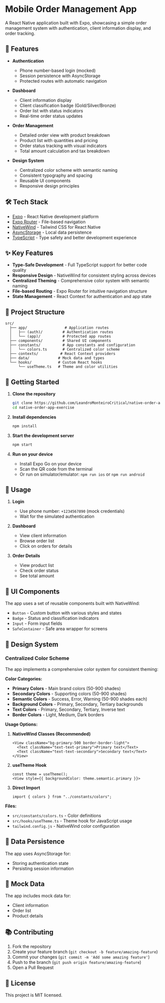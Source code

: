 # Mobile Order Management App

A React Native application built with Expo, showcasing a simple order management system with authentication, client information display, and order tracking.

## 🚀 Features

- **Authentication**

  - Phone number-based login (mocked)
  - Session persistence with AsyncStorage
  - Protected routes with automatic navigation

- **Dashboard**

  - Client information display
  - Client classification badge (Gold/Silver/Bronze)
  - Order list with status indicators
  - Real-time order status updates

- **Order Management**

  - Detailed order view with product breakdown
  - Product list with quantities and pricing
  - Order status tracking with visual indicators
  - Total amount calculation and tax breakdown

- **Design System**
  - Centralized color scheme with semantic naming
  - Consistent typography and spacing
  - Reusable UI components
  - Responsive design principles

## 🛠️ Tech Stack

- [Expo](https://expo.dev/) - React Native development platform
- [Expo Router](https://docs.expo.dev/router/introduction/) - File-based navigation
- [NativeWind](https://www.nativewind.dev/) - Tailwind CSS for React Native
- [AsyncStorage](https://react-native-async-storage.github.io/async-storage/) - Local data persistence
- [TypeScript](https://www.typescriptlang.org/) - Type safety and better development experience

## ✨ Key Features

- **Type-Safe Development** - Full TypeScript support for better code quality
- **Responsive Design** - NativeWind for consistent styling across devices
- **Centralized Theming** - Comprehensive color system with semantic naming
- **File-based Routing** - Expo Router for intuitive navigation structure
- **State Management** - React Context for authentication and app state

## 📁 Project Structure

```
src/
  ├── app/                 # Application routes
  │   ├── (auth)/         # Authentication routes
  │   └── (app)/          # Protected app routes
  ├── components/         # Shared UI components
  ├── constants/          # App constants and configuration
  │   └── colors.ts       # Centralized color scheme
  ├── contexts/          # React Context providers
  ├── data/             # Mock data and types
  └── hooks/            # Custom React hooks
      └── useTheme.ts   # Theme and color utilities
```

## 🚦 Getting Started

1. **Clone the repository**

   ```bash
   git clone https://github.com/LeandroMonteiroCritical/native-order-app-exercise.git
   cd native-order-app-exercise
   ```

2. **Install dependencies**

   ```bash
   npm install
   ```

3. **Start the development server**

   ```bash
   npm start
   ```

4. **Run on your device**
   - Install Expo Go on your device
   - Scan the QR code from the terminal
   - Or run on simulator/emulator: `npm run ios` or `npm run android`

## 📱 Usage

1. **Login**

   - Use phone number: `+1234567890` (mock credentials)
   - Wait for the simulated authentication

2. **Dashboard**

   - View client information
   - Browse order list
   - Click on orders for details

3. **Order Details**
   - View product list
   - Check order status
   - See total amount

## 🎨 UI Components

The app uses a set of reusable components built with NativeWind:

- `Button` - Custom button with various styles and states
- `Badge` - Status and classification indicators
- `Input` - Form input fields
- `SafeContainer` - Safe area wrapper for screens

## 🎨 Design System

### Centralized Color Scheme

The app implements a comprehensive color system for consistent theming:

**Color Categories:**

- **Primary Colors** - Main brand colors (50-900 shades)
- **Secondary Colors** - Supporting colors (50-900 shades)
- **Semantic Colors** - Success, Error, Warning (50-900 shades each)
- **Background Colors** - Primary, Secondary, Tertiary backgrounds
- **Text Colors** - Primary, Secondary, Tertiary, Inverse text
- **Border Colors** - Light, Medium, Dark borders

**Usage Options:**

1. **NativeWind Classes (Recommended)**

   ```tsx
   <View className="bg-primary-500 border-border-light">
     <Text className="text-text-primary">Primary text</Text>
     <Text className="text-text-secondary">Secondary text</Text>
   </View>
   ```

2. **useTheme Hook**

   ```tsx
   const theme = useTheme();
   <View style={{ backgroundColor: theme.semantic.primary }}>
   ```

3. **Direct Import**
   ```tsx
   import { colors } from "../constants/colors";
   ```

**Files:**

- `src/constants/colors.ts` - Color definitions
- `src/hooks/useTheme.ts` - Theme hook for JavaScript usage
- `tailwind.config.js` - NativeWind color configuration

## 💾 Data Persistence

The app uses AsyncStorage for:

- Storing authentication state
- Persisting session information

## 🧪 Mock Data

The app includes mock data for:

- Client information
- Order list
- Product details

## 📚 Contributing

1. Fork the repository
2. Create your feature branch (`git checkout -b feature/amazing-feature`)
3. Commit your changes (`git commit -m 'Add some amazing feature'`)
4. Push to the branch (`git push origin feature/amazing-feature`)
5. Open a Pull Request

## 📝 License

This project is MIT licensed.
